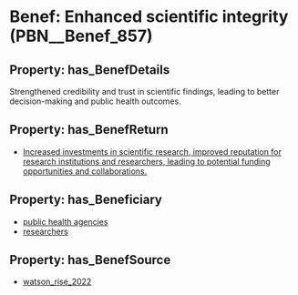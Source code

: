 # Benef: __Enhanced scientific integrity__ (PBN__Benef_857)

## Property: has_BenefDetails

Strengthened credibility and trust in scientific findings, leading to better decision-making and public health outcomes.

## Property: has_BenefReturn

* [Increased investments in scientific research, improved reputation for research institutions and researchers, leading to potential funding opportunities and collaborations.](../BenefReturn/PBN__BenefReturn_934)

## Property: has_Beneficiary

* [public health agencies](../Stakeholder/PBN__Stakeholder_222)
* [researchers](../Stakeholder/PBN__Stakeholder_2)

## Property: has_BenefSource

* [watson_rise_2022](../Article/PBN__Article_173)

